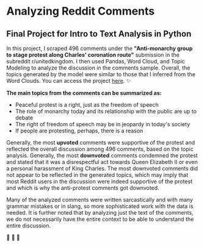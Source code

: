 # Analyzing Reddit Comments
## Final Project for Intro to Text Analysis in Python
 
In this project, I scraped 496 comments under the **"Anti-monarchy group to stage protest along Charles' coronation route"** submission in the subreddit r/unitedkingdom. I then used Pandas, Word Cloud, and Topic Modeling to analyze the discussion in the comments sample. Overall, the topics generated by the model were similar to those that I inferred from the Word Clouds. You can access the project [here](https://github.com/Mariyka97/Final-Project-Reddit-Comments/blob/37ad085391d2ba848dabfa992c1d1ddd47306ff4/Intro%20to%20Text%20Analysis%20-%20Final%20Project.ipynb). :sparkles:  

**The main topics from the comments can be summarized as:**

- Peaceful protest is a right, just as the freedom of speech
- The role of monarchy today and its relationship with the public are up to debate
- The right of freedom of speech may be in jeopardy in today's society
- If people are protesting, perhaps, there is a reason

Generally, the most **upvoted** comments were supportive of the protest and reflected the overall discussion among 496 comments, based on the topic analysis. Generally, the most **downvoted** comments condemned the protest and stated that it was a disrespectful act towards Queen Elizabeth II or even a personal harassment of King Charles. The most downvoted comments did not appear to be reflected in the generated topics, which may imply that most Reddit users in the discussion were indeed supportive of the protest and which is why the anti-protest comments got downvoted.

Many of the analyzed comments were written sarcastically and with many grammar mistakes or in slang, so more sophisticated work with the data is needed. It is further noted that by analyzing just the text of the comments, we do not necessarily have the entire context to be able to understand the entire discussion.

:sunflower: :sunflower: :sunflower:
